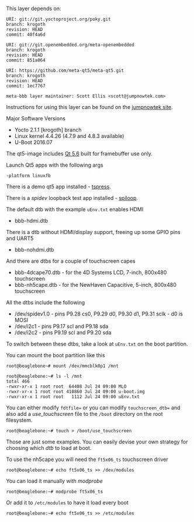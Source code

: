 This layer depends on:

    URI: git://git.yoctoproject.org/poky.git
    branch: krogoth
    revision: HEAD
    commit: 40f4a6d

    URI: git://git.openembedded.org/meta-openembedded
    branch: krogoth
    revision: HEAD
    commit: 851a064

    URI: https://github.com/meta-qt5/meta-qt5.git
    branch: krogoth
    revision: HEAD
    commit: 1ec7767

    meta-bbb layer maintainer: Scott Ellis <scott@jumpnowtek.com>


Instructions for using this layer can be found on the [jumpnowtek site][jumpnowtek-bbb].

Major Software Versions

* Yocto 2.1.1 [krogoth] branch
* Linux kernel 4.4.26 (4.7.9 and 4.8.3 available)
* U-Boot 2016.07

The qt5-image includes [Qt 5.6][qt] built for framebuffer use only.

Launch Qt5 apps with the following args 

    -platform linuxfb

There is a demo qt5 app installed - [tspress][tspress].

There is a *spidev* loopback test app installed - [spiloop][spiloop].

The default dtb with the example `uEnv.txt` enables HDMI

* bbb-hdmi.dtb

There is a dtb without HDMI/display support, freeing up some GPIO pins and UART5

* bbb-nohdmi.dtb

And there are dtbs for a couple of touchscreen capes

* bbb-4dcape70.dtb - for the 4D Systems LCD, 7-inch, 800x480 touchscreen 
* bbb-nh5cape.dtb - for the NewHaven Capacitive, 5-inch, 800x480 touchscreen 

All the dtbs include the following

* /dev/spidev1.0 - pins P9.28 cs0, P9.29 d0, P9.30 d1, P9.31 sclk - d0 is MOSI
* /dev/i2c1 - pins P9.17 scl and P9.18 sda
* /dev/i2c2 - pins P9.19 scl and P9.20 sda


To switch between these dtbs, take a look at `uEnv.txt` on the boot partition.

You can mount the boot partition like this

    root@beaglebone~# mount /dev/mmcblk0p1 /mnt

    root@beaglebone:~# ls -l /mnt
    total 466
    -rwxr-xr-x 1 root root  64408 Jul 24 09:00 MLO
    -rwxr-xr-x 1 root root 410860 Jul 24 09:00 u-boot.img
    -rwxr-xr-x 1 root root   1112 Jul 24 09:00 uEnv.txt

You can either modify `fdtfile=` or you can modify `touchscreen_dtb=` and also
add a *use_touchscreen* file to the `/boot` directory on the root filesystem.

    root@beaglebone:~# touch > /boot/use_touchscreen

Those are just some examples. You can easily devise your own strategy for
choosing which *dtb* to load at boot.

To use the nh5cape you will need the `ft5x06_ts` touchscreen driver

    root@beaglebone:~# echo ft5x06_ts >> /dev/modules

You can load it manually with *modprobe*

    root@beaglebone:~# modprobe ft5x06_ts

Or add it to `/etc/modules` to have it load every boot

    root@beaglebone:~# echo ft5x06_ts >> /etc/modules


[jumpnowtek-bbb]: http://www.jumpnowtek.com/yocto/BeagleBone-Systems-with-Yocto.html
[qt]: http://www.qt.io/
[tspress]: https://github.com/scottellis/tspress
[spiloop]: https://github.com/scottellis/spiloop

